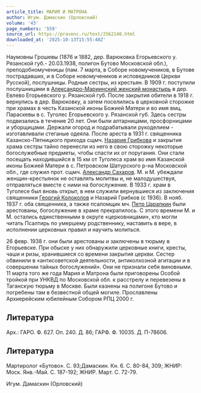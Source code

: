 ```yaml
---
article_title: МАРИЯ И МАТРОНА
author: Игум. Дамаскин (Орловский)
volume: '43'
page_numbers: '559'
source_url: https://pravenc.ru/text/2562140.html
downloaded_at: '2025-10-13T15:55:48Z'
---
```


Наумовны Грошевы (1876 и 1882, дер. Варюковка Егорьевского у. Рязанской губ.- 20.03.1938, полигон Бутово Московской обл.), преподобномученицы (пам. 7 марта, в Соборе новомучеников, в Бутове пострадавших, и в Соборе новомучеников и исповедников Церкви Русской), послушницы. Родные сестры, из крестьян. В 1909 г. поступили послушницами в [Александро-Мариинский женский монастырь](<https://pravenc.ru/text/Александро-Мариинский женский монастырь.html>) в дер. Евлево Егорьевского у. Рязанской губ. После закрытия обители в 1918 г. вернулись в дер. Варюковку, а затем поселились в церковной сторожке при храмах в честь Казанской иконы Божией Матери и во имя вмц. Параскевы в с. Туголес Егорьевского у. Рязанской губ. Здесь сестры подвизались в течение 20 лет. Они были алтарницами, просфорницами и уборщицами. Держали огород и подрабатывали рукоделием - изготавливали стеганые одеяла. После ареста в 1931 г. священника Казанско-Пятницкого прихода сщмч. [Назария Грибкова](<https://pravenc.ru/text/Назария Грибкова.html>) и закрытия храма сестры тайно перенесли из него в свою сторожку некоторые богослужебные предметы, чтобы спасти их от поругания. Они стали посещать находившийся в 15 км от Туголеса храм во имя Казанской иконы Божией Матери в с. Петровском Шатурского р-на Московской обл., где служил прот. сщмч. [Александр Сахаров](<https://pravenc.ru/text/Александр Сахаров.html>). М. и М. убеждали женщин-крестьянок не оставлять молитвы и, не малодушествуя, отправляться вместе с ними на богослужение. В 1933 г. храм в Туголесе был вновь открыт, в нем служили вернувшиеся из заключения священники [Георгий Колоколов](<https://pravenc.ru/text/Георгий Колоколов.html>) и Назарий Грибков (с 1936). В нояб. 1937 г. оба священника, а также псаломщик мч. [Петр Царапкин](<https://pravenc.ru/text/Петр Царапкин.html>) были арестованы, богослужение в храме прекратилось. С этого времени М. и М. остались единственными в округе «церковницами», кто могли читать Псалтирь по умершему родственнику, наставить в вере, в исполнении церковных правил и научить молиться.

26 февр. 1938 г. они были арестованы и заключены в тюрьму в Егорьевске. При обыске у них обнаружили церковные книги, кресты, чаши и ризы, хранившиеся со времени закрытия церкви. Сестер обвинили в «антисоветской деятельности, антиколхозной агитации и в совершении тайных богослужений». Они не признали себя виновными. 11 марта того же года Мария и Матрона были приговорены Особой тройкой при УНКВД по Московской обл. к расстрелу и перевезены в Таганскую тюрьму в Москве. Были казнены на полигоне Бутово и погребены там в безвестной общей могиле. Прославлены Архиерейским юбилейным Собором РПЦ 2000 г.

## Литература

Арх.: ГАРО. Ф. 627. Оп. 240. Д. 86; ГАРФ. Ф. 10035. Д. П-78606.

## Литература

Мартиролог «Бутово». С. 93;Дамаскин. Кн. 6. С. 80-84, 309; ЖНИР: Моск. Янв.-Май. С. 187-192; ЖНИР. Март. С. 72-79.

Игум. Дамаскин (Орловский)
